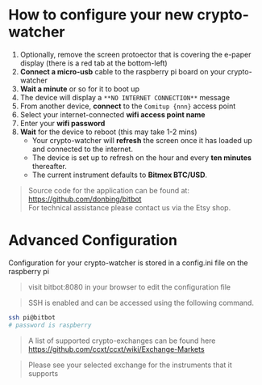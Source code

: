 # How to configure your new crypto-watcher
1. Optionally, remove the screen protoector that is covering the e-paper display (there is a red tab at the bottom-left)
2. **Connect a micro-usb** cable to the raspberry pi board on your crypto-watcher
3. **Wait a minute** or so for it to boot up
4. The device will display a `**NO INTERNET CONNECTION**` message
5. From another device, **connect** to the `Comitup {nnn}` access point 
6. Select your internet-connected **wifi access point name**
7. Enter your **wifi password**
8. **Wait** for the device to reboot (this may take 1-2 mins)
    * Your crypto-watcher will **refresh** the screen once it has loaded up and connected to the internet.
    * The device is set up to refresh on the hour and every **ten minutes** thereafter. 
    * The current instrument defaults to **Bitmex BTC/USD**.
 
> Source code for the application can be found at: https://github.com/donbing/bitbot  
> For technical assistance please contact us via the Etsy shop.  

# Advanced Configuration
Configuration for your crypto-watcher is stored in a config.ini file on the raspberry pi  

> visit bitbot:8080 in your browser to edit the configuration file  

> SSH is enabled and can be accessed using the following command.
```sh 
ssh pi@bitbot
# password is raspberry
```
> A list of supported crypto-exchanges can be found here https://github.com/ccxt/ccxt/wiki/Exchange-Markets  

> Please see your selected exchange for the instruments that it supports
